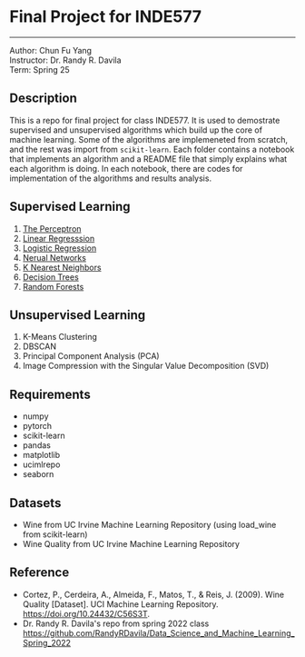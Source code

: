 # Final Project for INDE577
---
Author: Chun Fu Yang \
Instructor: Dr. Randy R. Davila \
Term: Spring 25

## Description
This is a repo for final project for class INDE577. It is used to demostrate supervised and unsupervised algorithms which build up the core of machine learning. Some of the algorithms are implemeneted from scratch, and the rest was import from `scikit-learn`. Each folder contains a notebook that implements an algorithm and a README file that simply explains what each algorithm is doing. In each notebook, there are codes for implementation of the algorithms and results analysis. 

## Supervised Learning
1. [The Perceptron](./Supervised/The%Perceptron/)
2. [Linear Regresssion](./Supervised/Linear%Regression/)
3. [Logistic Regression](./Supervised/Logistic%Regression/)
4. [Nerual Networks](./Supervised/Neural%Networks/)
5. [K Nearest Neighbors](./Supervised/K%Nearest%Neighbors/)
6. [Decision Trees](./Supervised/Decision%Trees/)
7. [Random Forests](./Supervised/Random%Forests/)

## Unsupervised Learning
1. K-Means Clustering
2. DBSCAN
3. Principal Component Analysis (PCA)
4. Image Compression with the Singular Value Decomposition (SVD) 

## Requirements
- numpy
- pytorch
- scikit-learn
- pandas
- matplotlib
- ucimlrepo
- seaborn

## Datasets
- Wine from UC Irvine Machine Learning Repository (using load_wine from scikit-learn)
- Wine Quality from UC Irvine Machine Learning Repository

## Reference
- Cortez, P., Cerdeira, A., Almeida, F., Matos, T., & Reis, J. (2009). Wine Quality [Dataset]. UCI Machine Learning Repository. https://doi.org/10.24432/C56S3T.
- Dr. Randy R. Davila's repo from spring 2022 class https://github.com/RandyRDavila/Data_Science_and_Machine_Learning_Spring_2022